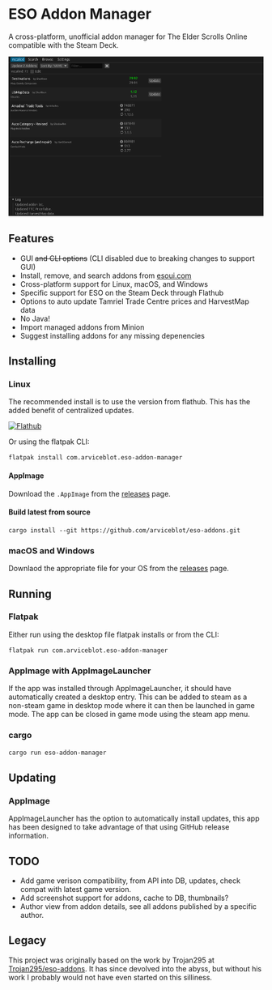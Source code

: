 # ESO Addon Manager

A cross-platform, unofficial addon manager for The Elder Scrolls Online compatible with the Steam Deck.

![Image of main window](/docs/images/main.png)

## Features

- GUI ~~and CLI options~~ (CLI disabled due to breaking changes to support GUI)
- Install, remove, and search addons from [esoui.com](https://www.esoui.com)
- Cross-platform support for Linux, macOS, and Windows
- Specific support for ESO on the Steam Deck through Flathub
- Options to auto update Tamriel Trade Centre prices and HarvestMap data
- No Java!
- Import managed addons from Minion
- Suggest installing addons for any missing depenencies

## Installing

### Linux

The recommended install is to use the version from flathub. This has the added benefit of centralized updates.

<a href="https://flathub.org/apps/details/com.arviceblot.eso-addon-manager"><img src="https://flathub.org/assets/badges/flathub-badge-en.png" alt="Flathub" height="50"/></a>

Or using the flatpak CLI:

```shell
flatpak install com.arviceblot.eso-addon-manager
```

#### AppImage

Download the `.AppImage` from the [releases](https://github.com/arviceblot/eso-addons/releases) page.


#### Build latest from source

```shell
cargo install --git https://github.com/arviceblot/eso-addons.git
```

### macOS and Windows

Downlaod the appropriate file for your OS from the [releases](https://github.com/arviceblot/eso-addons/releases) page.

## Running

### Flatpak

Either run using the desktop file flatpak installs or from the CLI:

```shell
flatpak run com.arviceblot.eso-addon-manager
```

### AppImage with AppImageLauncher

If the app was installed through AppImageLauncher, it should have automatically created a desktop entry. This can be added to steam as a non-steam game in desktop mode where it can then be launched in game mode. The app can be closed in game mode using the steam app menu.

### cargo

```shell
cargo run eso-addon-manager
```

## Updating

### AppImage

AppImageLauncher has the option to automatically install updates, this app has been designed to take advantage of that using GitHub release information.

## TODO

- Add game verison compatibility, from API into DB, updates, check compat with latest game version.
- Add screenshot support for addons, cache to DB, thumbnails?
- Author view from addon details, see all addons published by a specific author.

## Legacy

This project was originally based on the work by Trojan295 at [Trojan295/eso-addons](https://github.com/Trojan295/eso-addons). It has since devolved into the abyss, but without his work I probably would not have even started on this silliness.
